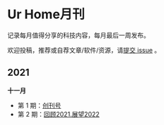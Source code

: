 # Ur Home月刊

记录每月值得分享的科技内容，每月最后一周发布。

欢迎投稿，推荐或自荐文章/软件/资源，请[提交 issue](https://github.com/wz930206/monthly/issues) 。

## 2021

**十一月**

- 第 1 期：[创刊号](docs/issue-1.md)
- 第 2 期：[回顾2021.展望2022](docs/issue-2.md)
